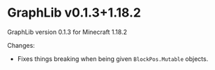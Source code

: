 # GraphLib v0.1.3+1.18.2
GraphLib version 0.1.3 for Minecraft 1.18.2

Changes:

 * Fixes things breaking when being given `BlockPos.Mutable` objects.

